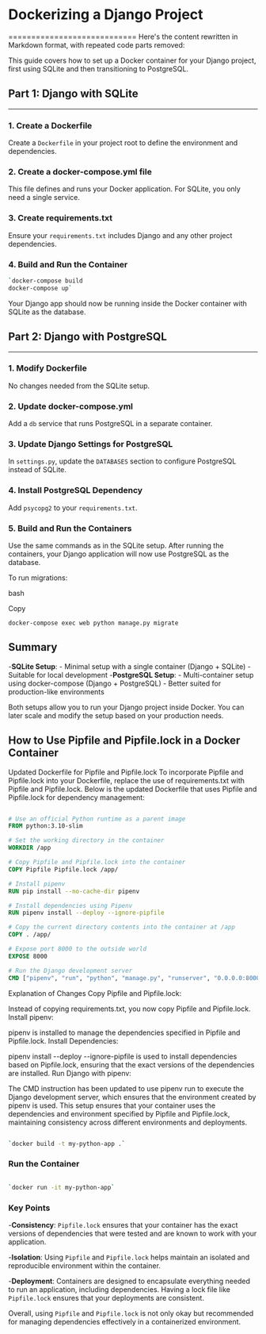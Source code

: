 # Dockerizing a Django Project 

============================
Here's the content rewritten in Markdown format, with repeated code parts removed:

This guide covers how to set up a Docker container for your Django project, first using SQLite and then transitioning to PostgreSQL.

## Part 1: Django with SQLite

--------------------------

### 1\. Create a Dockerfile

Create a `Dockerfile` in your project root to define the environment and dependencies.

### 2\. Create a docker-compose.yml file

This file defines and runs your Docker application. For SQLite, you only need a single service.

### 3\. Create requirements.txt

Ensure your `requirements.txt` includes Django and any other project dependencies.

### 4\. Build and Run the Container

```bash
`docker-compose build
docker-compose up`
```

Your Django app should now be running inside the Docker container with SQLite as the database.

## Part 2: Django with PostgreSQL

--------------------------

### 1\. Modify Dockerfile

No changes needed from the SQLite setup.

### 2\. Update docker-compose.yml

Add a `db` service that runs PostgreSQL in a separate container.

### 3\. Update Django Settings for PostgreSQL

In `settings.py`, update the `DATABASES` section to configure PostgreSQL instead of SQLite.

### 4\. Install PostgreSQL Dependency

Add `psycopg2` to your `requirements.txt`.

### 5\. Build and Run the Containers

Use the same commands as in the SQLite setup. After running the containers, your Django application will now use PostgreSQL as the database.

To run migrations:

bash

Copy

`docker-compose exec web python manage.py migrate`

## Summary

-**SQLite Setup**:
    -   Minimal setup with a single container (Django + SQLite)
    -   Suitable for local development
-**PostgreSQL Setup**:
    -   Multi-container setup using docker-compose (Django + PostgreSQL)
    -   Better suited for production-like environments

Both setups allow you to run your Django project inside Docker. You can later scale and modify the setup based on your production needs.

## How to Use Pipfile and Pipfile.lock in a Docker Container

Updated Dockerfile for Pipfile and Pipfile.lock
To incorporate Pipfile and Pipfile.lock into your Dockerfile, replace the use of requirements.txt with Pipfile and Pipfile.lock. Below is the updated Dockerfile that uses Pipfile and Pipfile.lock for dependency management:

```dockerfile

# Use an official Python runtime as a parent image
FROM python:3.10-slim

# Set the working directory in the container
WORKDIR /app

# Copy Pipfile and Pipfile.lock into the container
COPY Pipfile Pipfile.lock /app/

# Install pipenv
RUN pip install --no-cache-dir pipenv

# Install dependencies using Pipenv
RUN pipenv install --deploy --ignore-pipfile

# Copy the current directory contents into the container at /app
COPY . /app/

# Expose port 8000 to the outside world
EXPOSE 8000

# Run the Django development server
CMD ["pipenv", "run", "python", "manage.py", "runserver", "0.0.0.0:8000"]

```

Explanation of Changes
Copy Pipfile and Pipfile.lock:

Instead of copying requirements.txt, you now copy Pipfile and Pipfile.lock.
Install pipenv:

pipenv is installed to manage the dependencies specified in Pipfile and Pipfile.lock.
Install Dependencies:

pipenv install --deploy --ignore-pipfile is used to install dependencies based on Pipfile.lock, ensuring that the exact versions of the dependencies are installed.
Run Django with pipenv:

The CMD instruction has been updated to use pipenv run to execute the Django development server, which ensures that the environment created by pipenv is used.
This setup ensures that your container uses the dependencies and environment specified by Pipfile and Pipfile.lock, maintaining consistency across different environments and deployments.

```bash

`docker build -t my-python-app .`

```

### Run the Container

```bash

`docker run -it my-python-app`

```

### Key Points

-**Consistency**: `Pipfile.lock` ensures that your container has the exact versions of dependencies that were tested and are known to work with your application.

-**Isolation**: Using `Pipfile` and `Pipfile.lock` helps maintain an isolated and reproducible environment within the container.

-**Deployment**: Containers are designed to encapsulate everything needed to run an application, including dependencies. Having a lock file like `Pipfile.lock` ensures that your deployments are consistent.

Overall, using `Pipfile` and `Pipfile.lock` is not only okay but recommended for managing dependencies effectively in a containerized environment.
